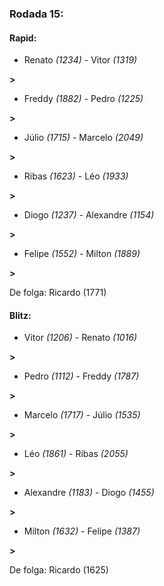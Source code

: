 ### Rodada 15:

#### Rapid:

* Renato *(1234)*     -     Vitor *(1319)*

 **>** 
* Freddy *(1882)*     -     Pedro *(1225)*

 **>** 
* Júlio *(1715)*     -     Marcelo *(2049)*

 **>** 
* Ribas *(1623)*     -     Léo *(1933)*

 **>** 
* Diogo *(1237)*     -     Alexandre *(1154)*

 **>** 
* Felipe *(1552)*     -     Milton *(1889)*

 **>** 

De folga: Ricardo (1771)

#### Blitz:

* Vitor *(1206)*     -     Renato *(1016)*

 **>** 
* Pedro *(1112)*     -     Freddy *(1787)*

 **>** 
* Marcelo *(1717)*     -     Júlio *(1535)*

 **>** 
* Léo *(1861)*     -     Ribas *(2055)*

 **>** 
* Alexandre *(1183)*     -     Diogo *(1455)*

 **>** 
* Milton *(1632)*     -     Felipe *(1387)*

 **>** 

De folga: Ricardo (1625)


